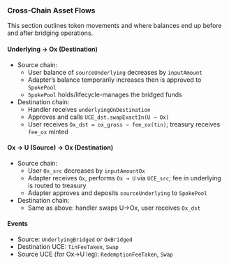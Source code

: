 ### Cross-Chain Asset Flows

This section outlines token movements and where balances end up before and after bridging operations.

#### Underlying → Ox (Destination)
- Source chain:
  - User balance of `sourceUnderlying` decreases by `inputAmount`
  - Adapter’s balance temporarily increases then is approved to `SpokePool`
  - `SpokePool` holds/lifecycle-manages the bridged funds
- Destination chain:
  - Handler receives `underlyingOnDestination`
  - Approves and calls `UCE_dst.swapExactIn(U → Ox)`
  - User receives `Ox_dst = ox_gross − fee_ox(tin)`; treasury receives `fee_ox` minted

#### Ox → U (Source) → Ox (Destination)
- Source chain:
  - User `Ox_src` decreases by `inputAmountOx`
  - Adapter receives `Ox`, performs `Ox → U` via `UCE_src`; fee in underlying is routed to treasury
  - Adapter approves and deposits `sourceUnderlying` to `SpokePool`
- Destination chain:
  - Same as above: handler swaps U→Ox, user receives `Ox_dst`

#### Events
- Source: `UnderlyingBridged` or `OxBridged`
- Destination UCE: `TinFeeTaken`, `Swap`
- Source UCE (for Ox→U leg): `RedemptionFeeTaken`, `Swap`
